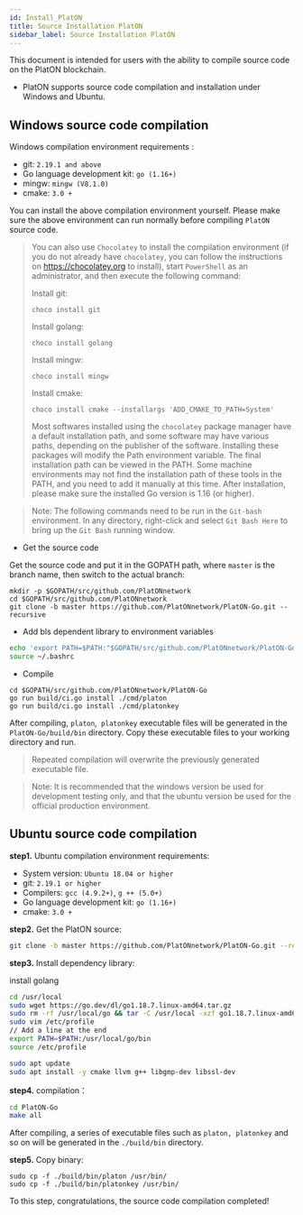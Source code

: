 ```yaml
---
id: Install_PlatON
title: Source Installation PlatON
sidebar_label: Source Installation PlatON
---
```




This document is intended for users with the ability to compile source code on the PlatON blockchain.

- PlatON supports source code compilation and installation under Windows and Ubuntu. 

## Windows source code compilation

Windows compilation environment requirements :

- git: `2.19.1 and above`
- Go language development kit: `go (1.16+)`
- mingw: `mingw (V8.1.0)`
- cmake: `3.0 +`

You can install the above compilation environment yourself. Please make sure the above environment can run normally before compiling `PlatON` source code.

> You can also use `Chocolatey` to install the compilation environment (if you do not already have `chocolatey`, you can follow the instructions on <https://chocolatey.org> to install), start `PowerShell` as an administrator, and then execute the following command:
>
> Install git:
>
> ```
> choco install git
> ```
>
> Install golang:
>
> ```
> choco install golang
> ```
>
> Install mingw:
>
> ```
> choco install mingw
> ```
>
> Install cmake:
>
> ```
> choco install cmake --installargs 'ADD_CMAKE_TO_PATH=System'
> ```
>
> Most softwares installed using the `chocolatey` package manager have a default installation path, and some software may have various paths, depending on the publisher of the software. Installing these packages will modify the Path environment variable. The final installation path can be viewed in the PATH. Some machine environments may not find the installation path of these tools in the PATH, and you need to add it manually at this time. After installation, please make sure the installed Go version is 1.16 (or higher).
>

> Note: The following commands need to be run in the `Git-bash` environment. In any directory, right-click and select `Git Bash Here` to bring up the `Git Bash` running window.

- Get the source code

Get the source code and put it in the GOPATH path, where `master` is the branch name, then switch to the actual branch:

```
mkdir -p $GOPATH/src/github.com/PlatONnetwork
cd $GOPATH/src/github.com/PlatONnetwork
git clone -b master https://github.com/PlatONnetwork/PlatON-Go.git --recursive
```

- Add bls dependent library to environment variables

```bash
echo 'export PATH=$PATH:"$GOPATH/src/github.com/PlatONnetwork/PlatON-Go/crypto/bls/bls_win/lib"' >> ~/.bashrc
source ~/.bashrc
```

- Compile

```
cd $GOPATH/src/github.com/PlatONnetwork/PlatON-Go
go run build/ci.go install ./cmd/platon
go run build/ci.go install ./cmd/platonkey
```

After compiling, `platon`,` platonkey` executable files will be generated in the` PlatON-Go/build/bin` directory. Copy these executable files to your working directory and run.

> Repeated compilation will overwrite the previously generated executable file.

> Note: It is recommended that the windows version be used for development testing only, and that the ubuntu version be used for the official production environment.

## Ubuntu source code compilation	

**step1.** Ubuntu compilation environment requirements:

- System version: `Ubuntu 18.04 or higher`
- git: `2.19.1 or higher`
- Compilers: `gcc (4.9.2+)`, `g ++ (5.0+)`
- Go language development kit: `go (1.16+)`
- cmake: `3.0 +`

**step2.** Get the PlatON source:

```bash
git clone -b master https://github.com/PlatONnetwork/PlatON-Go.git --recursive
```

**step3.** Install dependency library:

install golang

```bash
cd /usr/local
sudo wget https://go.dev/dl/go1.18.7.linux-amd64.tar.gz
sudo rm -rf /usr/local/go && tar -C /usr/local -xzf go1.18.7.linux-amd64.tar.gz
sudo vim /etc/profile
// Add a line at the end
export PATH=$PATH:/usr/local/go/bin
source /etc/profile
```

```bash
sudo apt update 
sudo apt install -y cmake llvm g++ libgmp-dev libssl-dev
```

**step4.** compilation：

```bash
cd PlatON-Go 
make all
```

After compiling, a series of executable files such as `platon, platonkey` and so on will be generated in the `./build/bin` directory. 

**step5.** Copy binary:

```shell
sudo cp -f ./build/bin/platon /usr/bin/ 
sudo cp -f ./build/bin/platonkey /usr/bin/
```

To this step, congratulations, the source code compilation completed!
